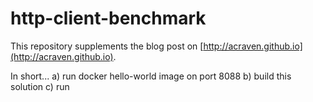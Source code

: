 # http-client-benchmark

This repository supplements the blog post on [http://acraven.github.io](http://acraven.github.io).

In short...
a) run docker hello-world image on port 8088
b) build this solution
c) run 